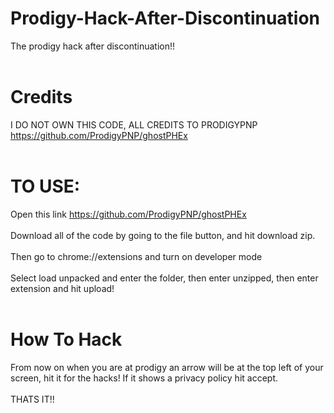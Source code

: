 # Prodigy-Hack-After-Discontinuation
The prodigy hack after discontinuation!!
<br>
<br>
# Credits
I DO NOT OWN THIS CODE, ALL CREDITS TO PRODIGYPNP https://github.com/ProdigyPNP/ghostPHEx
<br>
<br>
# TO USE:
Open this link https://github.com/ProdigyPNP/ghostPHEx
<br>
<br>
Download all of the code by going to the file button, and hit download zip.
<br>
<br>
Then go to chrome://extensions and turn on developer mode
<br>
<br>
Select load unpacked and enter the folder, then enter unzipped, then enter extension and hit upload!
<br>
<br>
# How To Hack
From now on when you are at prodigy an arrow will be at the top left of your screen, hit it for the hacks! If it shows a privacy policy hit accept.
<br>
<br>
THATS IT!!
